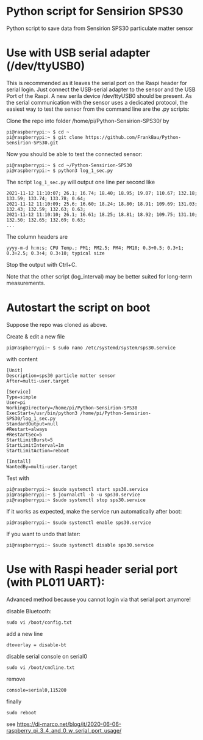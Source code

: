 # Python script for Sensirion SPS30
Python script to save data from Sensirion SPS30 particulate matter sensor

Use with USB serial adapter (/dev/ttyUSB0)
==

This is recommended as it leaves the serial port on the Raspi header for serial login. Just connect the USB-serial adapter to the sensor and the USB Port of the Raspi. A new serila device /dev/ttyUSB0 should be present. As the serial communication with the sensor uses a dedicated protocol, the easiest way to test the sensor from the command line are the .py scripts:

Clone the repo into folder /home/pi/Python-Sensirion-SPS30/ by 
```
pi@raspberrypi:~ $ cd ~
pi@raspberrypi:~ $ git clone https://github.com/FrankBau/Python-Sensirion-SPS30.git
```
Now you should be able to test the connected sensor:
```
pi@raspberrypi:~ $ cd ~/Python-Sensirion-SPS30
pi@raspberrypi:~ $ python3 log_1_sec.py
```
The script `log_1_sec.py` will output one line per second like
```
2021-11-12 11:10:07; 26.1; 16.74; 18.40; 18.95; 19.07; 110.67; 132.18; 133.59; 133.74; 133.78; 0.64;
2021-11-12 11:10:09; 25.6; 16.60; 18.24; 18.80; 18.91; 109.69; 131.03; 132.43; 132.59; 132.63; 0.63;
2021-11-12 11:10:10; 26.1; 16.61; 18.25; 18.81; 18.92; 109.75; 131.10; 132.50; 132.65; 132.69; 0.63;
...
```
The column headers are
```
yyyy-m-d h:m:s; CPU Temp.; PM1; PM2.5; PM4; PM10; 0.3÷0.5; 0.3÷1; 0.3÷2.5; 0.3÷4; 0.3÷10; typical size
```
Stop the output with Ctrl+C.

Note that the other script (log_interval) may be better suited for long-term measurements.

Autostart the script on boot
==
Suppose the repo was cloned as above.

Create & edit a new file 
```
pi@raspberrypi:~ $ sudo nano /etc/systemd/system/sps30.service
```
with content
```
[Unit]
Description=sps30 particle matter sensor
After=multi-user.target

[Service]
Type=simple
User=pi
WorkingDirectory=/home/pi/Python-Sensirion-SPS30
ExecStart=/usr/bin/python3 /home/pi/Python-Sensirion-SPS30/log_1_sec.py
StandardOutput=null
#Restart=always
#RestartSec=5
StartLimitBurst=5
StartLimitInterval=1m
StartLimitAction=reboot

[Install]
WantedBy=multi-user.target
```

Test with
```
pi@raspberrypi:~ $sudo systemctl start sps30.service
pi@raspberrypi:~ $ journalctl -b -u sps30.service
pi@raspberrypi:~ $sudo systemctl stop sps30.service
```

If it works as expected, make the service run automatically after boot:
```
pi@raspberrypi:~ $sudo systemctl enable sps30.service
```
If you want to undo that later:
```
pi@raspberrypi:~ $sudo systemctl disable sps30.service
```

Use with Raspi header serial port (with PL011 UART):
==
Advanced method because you cannot login via that serial port anymore!

disable Bluetooth:
```
sudo vi /boot/config.txt
```
add a new line
```
dtoverlay = disable-bt
```
disable serial console on serial0 
```
sudo vi /boot/cmdline.txt
```
remove
```
console=serial0,115200
```
finally
```
sudo reboot
```
see https://di-marco.net/blog/it/2020-06-06-raspberry_pi_3_4_and_0_w_serial_port_usage/

